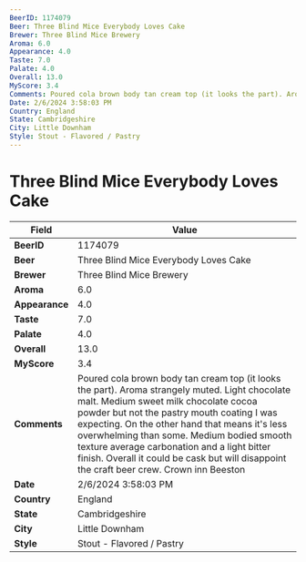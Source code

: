 ```yaml
---
BeerID: 1174079
Beer: Three Blind Mice Everybody Loves Cake
Brewer: Three Blind Mice Brewery
Aroma: 6.0
Appearance: 4.0
Taste: 7.0
Palate: 4.0
Overall: 13.0
MyScore: 3.4
Comments: Poured cola brown body tan cream top (it looks the part). Aroma strangely muted. Light chocolate malt. Medium sweet milk chocolate cocoa powder but not the pastry mouth coating I was expecting. On the other hand that means it's less overwhelming than some. Medium bodied smooth texture average carbonation and a light bitter finish. Overall it could be cask but will disappoint the craft beer crew. Crown inn Beeston
Date: 2/6/2024 3:58:03 PM
Country: England
State: Cambridgeshire
City: Little Downham
Style: Stout - Flavored / Pastry
---
```


# Three Blind Mice Everybody Loves Cake

| Field         | Value |
|---------------|-------|
| **BeerID** | 1174079 |
| **Beer** | Three Blind Mice Everybody Loves Cake |
| **Brewer** | Three Blind Mice Brewery |
| **Aroma** | 6.0 |
| **Appearance** | 4.0 |
| **Taste** | 7.0 |
| **Palate** | 4.0 |
| **Overall** | 13.0 |
| **MyScore** | 3.4 |
| **Comments** | Poured cola brown body tan cream top (it looks the part). Aroma strangely muted. Light chocolate malt. Medium sweet milk chocolate cocoa powder but not the pastry mouth coating I was expecting. On the other hand that means it's less overwhelming than some. Medium bodied smooth texture average carbonation and a light bitter finish. Overall it could be cask but will disappoint the craft beer crew. Crown inn Beeston  |
| **Date** | 2/6/2024 3:58:03 PM |
| **Country** | England |
| **State** | Cambridgeshire |
| **City** | Little Downham |
| **Style** | Stout - Flavored / Pastry |
